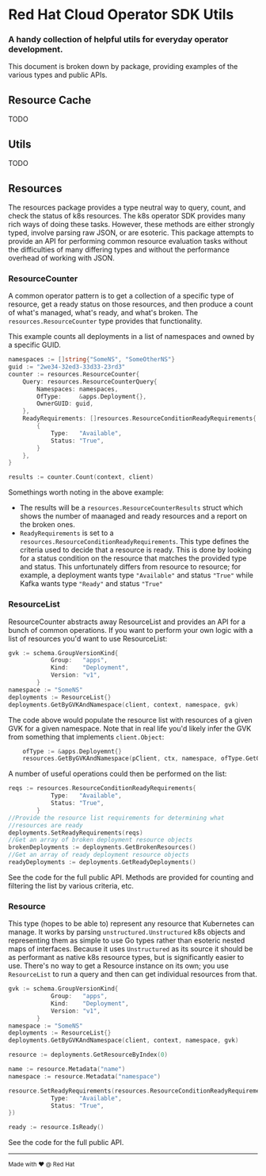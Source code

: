 # Red Hat Cloud Operator SDK Utils
### A handy collection of helpful utils for everyday operator development.
This document is broken down by package, providing examples of the various types and public APIs.

## Resource Cache
TODO

## Utils
TODO

## Resources
The resources package provides a type neutral way to query, count, and check the status of k8s resources. The k8s operator SDK provides many rich ways of doing these tasks. However, these methods are either strongly typed, involve parsing raw JSON, or are esoteric. This package attempts to provide an API for performing common resource evaluation tasks without the difficulties of many differing types and without the performance overhead of working with JSON.

### ResourceCounter
A common operator pattern is to get a collection of a specific type of resource, get a ready status on those resources, and then produce a count of what's managed, what's ready, and what's broken. The `resources.ResourceCounter` type provides that functionality.

This example counts all deployments in a list of namespaces and owned by a specific GUID.

```go
namespaces := []string{"SomeNS", "SomeOtherNS"}
guid := "2we34-32ed3-33d33-23rd3"
counter := resources.ResourceCounter{
    Query: resources.ResourceCounterQuery{
        Namespaces: namespaces,
        OfType:     &apps.Deployment{},
        OwnerGUID: guid,
    },
    ReadyRequirements: []resources.ResourceConditionReadyRequirements{
        {
            Type:   "Available",
            Status: "True",
        }
    },
}

results := counter.Count(context, client)
```
Somethings worth noting in the above example:
* The results will be a `resources.ResourceCounterResults` struct which shows the number of maanaged and ready resources and a report on the broken ones.
* `ReadyRequirements` is set to a `resources.ResourceConditionReadyRequirements`. This type defines the criteria used to decide that a resource is ready. This is done by looking for a status condition on the resource that matches the provided type and status. This unfortunately differs from resource to resource; for example, a deployment wants type `"Available"` and status `"True"` while Kafka wants type `"Ready"` and status `"True"`

### ResourceList
ResourceCounter abstracts away ResourceList and provides an API for a bunch of common operations. If you want to perform your own logic with a list of resources you'd want to use ResourceList:

```go
gvk := schema.GroupVersionKind{
            Group:   "apps",
            Kind:    "Deployment",
            Version: "v1",
        }
namespace := "SomeNS"
deployments := ResourceList{}
deployments.GetByGVKAndNamespace(client, context, namespace, gvk)
```

The code above would populate the resource list with resources of a given GVK for a given namespace. Note that in real life you'd likely infer the GVK from something that implements `client.Object`:

```go
	ofType := &apps.Deployemnt{}
	resources.GetByGVKAndNamespace(pClient, ctx, namespace, ofType.GetObjectKind().GroupVersionKind())
```

A number of useful operations could then be performed on the list:

```go
reqs := resources.ResourceConditionReadyRequirements{
            Type:   "Available",
            Status: "True",
        }
//Provide the resource list requirements for determining what
//resources are ready
deployments.SetReadyRequirements(reqs)
//Get an array of broken deployment resource objects
brokenDeployments := deployments.GetBrokenResources()
//Get an array of ready deployment resource objects
readyDeployments := deployments.GetReadyDeployments()

```
See the code for the full public API. Methods are provided for counting and filtering the list by various criteria, etc.

### Resource
This type (hopes to be able to) represent any resource that Kubernetes can manage. It works by parsing `unstructured.Unstructured` k8s objects and representing them as simple to use Go types rather than esoteric nested maps of interfaces. Because it uses `Unstructured` as its source it should be as performant as native k8s resource types, but is significantly easier to use. There's no way to get a Resource instance on its own; you use `ResourceList` to run a query and then can get individual resources from that.

```go
gvk := schema.GroupVersionKind{
            Group:   "apps",
            Kind:    "Deployment",
            Version: "v1",
        }
namespace := "SomeNS"
deployments := ResourceList{}
deployments.GetByGVKAndNamespace(client, context, namespace, gvk)

resource := deployments.GetResourceByIndex(0)

name := resource.Metadata("name")
namespace := resource.Metadata("namespace")

resource.SetReadyRequirements(resources.ResourceConditionReadyRequirements{
            Type:   "Available",
            Status: "True",
})

ready := resource.IsReady()
```
See the code for the full public API.




---

<sub>Made with ❤️ @ Red Hat</sub>